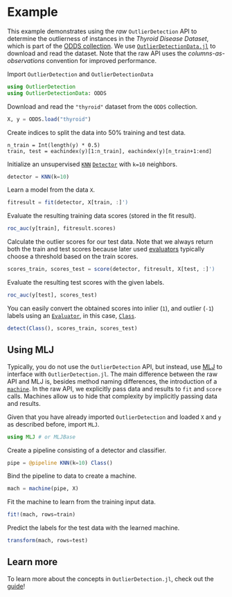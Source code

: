 # Example

This example demonstrates using the *raw* `OutlierDetection` API to determine the outlierness of instances in the *Thyroid Disease Dataset*, which is part of the [ODDS collection](http://odds.cs.stonybrook.edu/). We use [`OutlierDetectionData.jl`](https://github.com/davnn/OutlierDetectionData.jl) to download and read the dataset. Note that the raw API uses the *columns-as-observations* convention for improved performance.

Import `OutlierDetection` and `OutlierDetectionData`

```julia
using OutlierDetection
using OutlierDetectionData: ODDS
```

Download and read the `"thyroid"` dataset from the `ODDS` collection.

```julia
X, y = ODDS.load("thyroid")
```

Create indices to split the data into 50% training and test data.

```
n_train = Int(length(y) * 0.5)
train, test = eachindex(y)[1:n_train], eachindex(y)[n_train+1:end]
```

Initialize an unsupervised [`KNN`](@ref) [`Detector`](@ref) with `k=10` neighbors.

```julia
detector = KNN(k=10)
```

Learn a model from the data `X`.

```julia
fitresult = fit(detector, X[train, :]')
```

Evaluate the resulting training data scores (stored in the fit result).

```julia
roc_auc(y[train], fitresult.scores)
```

Calculate the outlier scores for our test data. Note that we always return both the train and test scores because later used [evaluators](../../API/base/#OutlierDetection.Evaluator) typically choose a threshold based on the train scores.

```julia
scores_train, scores_test = score(detector, fitresult, X[test, :]')
```

Evaluate the resulting test scores with the given labels.

```julia
roc_auc(y[test], scores_test)
```

You can easily convert the obtained scores into inlier (`1`), and outlier (`-1`) labels using an [`Evaluator`](@ref), in this case, [`Class`](@ref).

```julia
detect(Class(), scores_train, scores_test)
```

## Using MLJ

Typically, you do not use the `OutlierDetection` API, but instead, use [MLJ](https://github.com/alan-turing-institute/MLJ.jl) to interface with `OutlierDetection.jl`. The main difference between the raw API and MLJ is, besides method naming differences, the introduction of a [`machine`](https://alan-turing-institute.github.io/MLJ.jl/dev/machines/). In the raw API, we explicitly pass data and results to `fit` and `score` calls. Machines allow us to hide that complexity by implicitly passing data and results.

Given that you have already imported `OutlierDetection` and loaded `X` and `y` as described before, import `MLJ`.

```julia
using MLJ # or MLJBase
```

Create a pipeline consisting of a detector and classifier.

```julia
pipe = @pipeline KNN(k=10) Class()
```

Bind the pipeline to data to create a machine.

```julia
mach = machine(pipe, X)
```

Fit the machine to learn from the training input data.

```julia
fit!(mach, rows=train)
```

Predict the labels for the test data with the learned machine.

```julia
transform(mach, rows=test)
```

## Learn more

To learn more about the concepts in `OutlierDetection.jl`, check out the [guide](../../documentation/guide/)!
